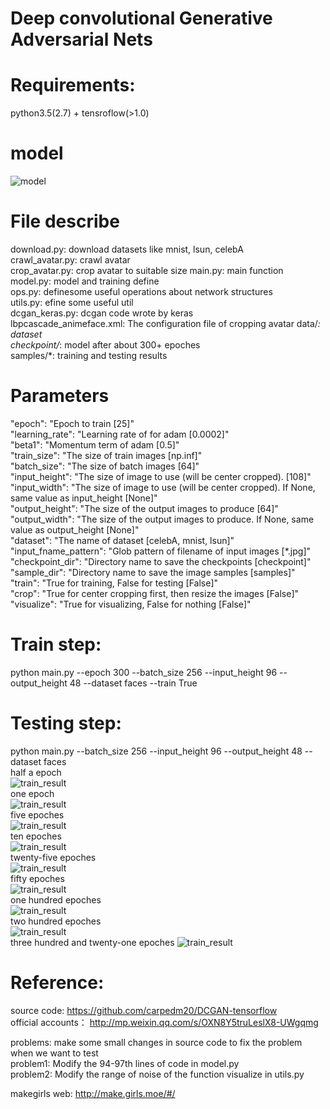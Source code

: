 # Deep convolutional Generative Adversarial Nets

# Requirements:    
   python3.5(2.7) + tensroflow(>1.0)    
   
# model    
   ![model](images/generator_model.png)     

# File describe    
   download.py: download datasets like mnist, lsun, celebA    
   crawl_avatar.py: crawl avatar    
   crop_avatar.py: crop avatar to suitable size
   main.py: main function    
   model.py: model and training define    
   ops.py: definesome useful operations about network structures     
   utils.py: efine some useful util    
   dcgan_keras.py: dcgan code wrote by keras   
   lbpcascade_animeface.xml: The configuration file of cropping avatar
   data/*: dataset     
   checkpoint/*: model after about 300+ epoches    
   samples/*: training and testing results

# Parameters   
   "epoch": "Epoch to train [25]"    
   "learning_rate": "Learning rate of for adam [0.0002]"     
   "beta1": "Momentum term of adam [0.5]"    
   "train_size": "The size of train images [np.inf]"     
   "batch_size": "The size of batch images [64]"     
   "input_height": "The size of image to use (will be center cropped). [108]"     
   "input_width": "The size of image to use (will be center cropped). If None, same value as input_height [None]"      
   "output_height": "The size of the output images to produce [64]"     
   "output_width": "The size of the output images to produce. If None, same value as output_height [None]"     
   "dataset": "The name of dataset [celebA, mnist, lsun]"    
   "input_fname_pattern": "Glob pattern of filename of input images [*.jpg]"     
   "checkpoint_dir": "Directory name to save the checkpoints [checkpoint]"     
   "sample_dir": "Directory name to save the image samples [samples]"     
   "train": "True for training, False for testing [False]"     
   "crop": "True for center cropping first, then resize the images [False]"     
   "visualize": "True for visualizing, False for nothing [False]"         

# Train step:    
   python main.py --epoch 300 --batch_size 256 --input_height 96 --output_height 48 --dataset faces --train True      

# Testing step:    
   python main.py --batch_size 256 --input_height 96 --output_height 48 --dataset faces       
   half a epoch     
   ![train_result](samples/train_00_0099.png)    
   one epoch         
   ![train_result](samples/train_01_0199.png)     
   five epoches  
   ![train_result](samples/train_05_0199.png)    
   ten epoches         
   ![train_result](samples/train_10_0199.png)  
   twenty-five epoches    
   ![train_result](samples/train_25_0199.png)      
   fifty epoches       
   ![train_result](samples/train_50_0199.png)    
   one hundred epoches      
   ![train_result](samples/train_100_0199.png)      
   two hundred epoches   
   ![train_result](samples/train_200_0199.png)    
   three hundred and twenty-one epoches 
   ![train_result](samples/train_321_0098.png)   

# Reference:    
   source code: https://github.com/carpedm20/DCGAN-tensorflow      
   official accounts： http://mp.weixin.qq.com/s/OXN8Y5truLeslX8-UWgqmg

   problems: make some small changes in source code to fix the problem when we want to test  
	   problem1: Modify the 94-97th lines of code in model.py     
	   problem2: Modify the range of noise of the function visualize in utils.py   

   makegirls web: http://make.girls.moe/#/       
